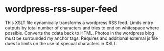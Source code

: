wordpress-rss-super-feed
========================

This XSLT file dynamically transforms a wordpress RSS feed. Limits entry outputs by total number of characters and tries to end on whitespace where possible. Converts the cdata back to HTML. Photos in the wordpress blog must be surrounded my anchor tags. Requires and additional external js file dues to limits on the use of specual characters in XSLT.
